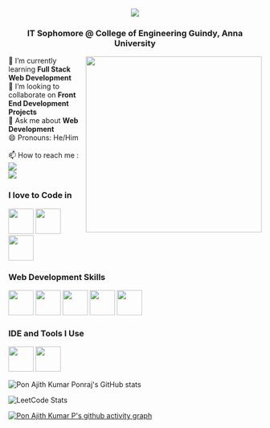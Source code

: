 <h1 align="center">
    <img src="https://readme-typing-svg.herokuapp.com/?font=Righteous&size=35&center=true&vCenter=true&width=500&height=70&duration=4000&lines=Hi+There!+👋;+I'm+Pon+Ajith+Kumar!;" />
</h1>

<h3 align="center">IT Sophomore @ College of Engineering Guindy, Anna University</h3>
<img align="right" width="350" height="350" src="https://i.pinimg.com/originals/03/a4/a5/03a4a5f034bf0bafa661fd8a8aabedc8.gif">
🌱 I’m currently learning <b>Full Stack Web Development</b>
<br />👯 I’m looking to collaborate on <b>Front End Development Projects</b>
<br />💬 Ask me about <b>Web Development</b>
<br />😄 Pronouns: He/Him
<br /><br />📫 How to reach me :
<br> <a href="mailto:ponajithkumar05@gmail.com">
    <img src="https://img.shields.io/badge/Gmail-333333?style=for-the-badge&logo=gmail&logoColor=red" />
  </a><br/>
  <a href="https://linkedin.com/in/ponajithkumar2005" target="_blank">
    <img src="https://img.shields.io/badge/LinkedIn-0077B5?style=for-the-badge&logo=linkedin&logoColor=white" target="_blank" />
  </a>

### I love to Code in
<img height="50" width="50" src="https://img.icons8.com/color/48/000000/c-programming.png" /> <img height="50" width="50" src="https://img.icons8.com/color/48/000000/c-plus-plus-logo.png" /> <img height="50" width="50" src="https://img.icons8.com/color/48/000000/python.png" /> 

### Web Development Skills
<img height="50" width="50" src="https://img.icons8.com/color/48/000000/html-5.png" />  <img height="50" width="50" src="https://img.icons8.com/color/48/000000/css3.png" /> <img height="50" width="50" src="https://img.icons8.com/color/48/000000/javascript.png"/> <img height="50" width="50" src="https://img.icons8.com/color/48/000000/react-native.png"/> <img height="50" width="50" src="https://img.icons8.com/color/48/000000/nodejs.png"/> 

### IDE and Tools I Use
<img height="50" width="50" src="https://img.icons8.com/color/48/000000/visual-studio-code-2019.png"/> <img height="50" width="50" src="https://img.icons8.com/color/50/000000/git.png"/> 


![Pon Ajith Kumar Ponraj's GitHub stats](https://github-readme-stats.vercel.app/api?username=pon-ajith-kumar-ponraj&theme=dark&show_icons=true&&hide=issues,contribs)

![LeetCode Stats](https://leetcard.jacoblin.cool/ponajithkumar2005?theme=nord&font=Azeret%20Mono)

[![Pon Ajith Kumar P's github activity graph](https://github-readme-activity-graph.vercel.app/graph?username=pon-ajith-kumar-p&bg_color=000000&color=ffffff&line=51f565&point=ffffff&area=true&hide_border=true)](https://github.com/ashutosh00710/github-readme-activity-graph)
